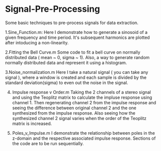 # Signal-Pre-Processing
Some basic techniques to pre-process signals for data extraction.

1.Sine_Function.m:
Here I demonstrate how to generate a sinosoid of a given frequency and time period. It's subsequent harmonics are plotted after intoducing a non-linearity.

2.Fitting the Bell Curve.m
Some code to fit a bell curve on normally distributed data ( mean ~ 0, sigma ~ 1). Also, a way to generate random normally distributed data and represent it using a histogram.

3.Noise_normalization.m
Here I take a natural signal ( you can take any signal ), where a window is created and each sample is divided by the standard deviation(sigma) to even out the noise in the signal.

4. Impulse response v Order.m
Taking the 2 channels of a stereo signal and using the Teoplitz matrix to calculate the impluse response using channel 1. Then regenerating channel 2 from the impulse response and seeing the difference between original channel 2 and the one synthesized from the impulse response. Also seeing how the synthesized channel 2 signal varies when the order of the Teoplitz matrix is increased.

5. Poles_v_Impulse.m
I demonstrate the relationship between poles in the z-domain and the respective associated impulse response. Sections of the code are to be run sequentially.
